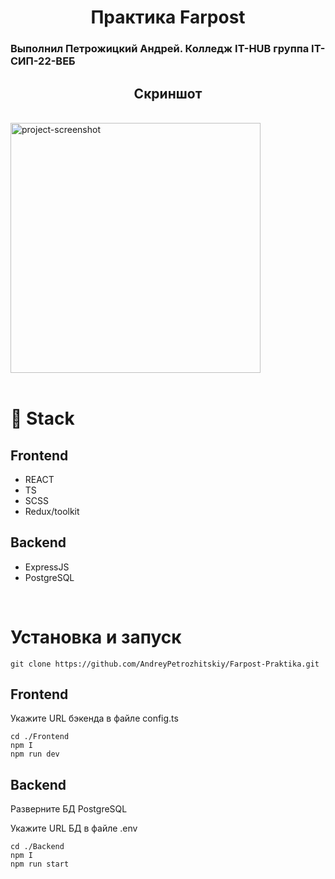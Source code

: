 <h1 align="center" id="title">Практика Farpost</h1>
<h3 id="description">Выполнил Петрожицкий Андрей. Колледж IT-HUB группа IT-СИП-22-ВЕБ</h3>
<h2 align="center">Скриншот</h2>
<br/>
<img align="center" src="https://i.postimg.cc/qMvBy2JR/2024-03-29-14-43-01.png" alt="project-screenshot" width="400" height="400/">
<br/>
<br/>
<h1>🧐 Stack</h1>

<h2>Frontend</h2>
<ul>
<li>REACT</li>
<li>TS</li>
<li>SCSS</li>
<li>Redux/toolkit</li>
</ul>
<h2>Backend</h2>
<ul>
<li>ExpressJS</li>
<li>PostgreSQL</li>

</ul>
<br/>
<h1>Установка и запуск</h1>

`git clone https://github.com/AndreyPetrozhitskiy/Farpost-Praktika.git`



<h2>Frontend</h2>
<p>Укажите URL бэкенда в файле config.ts<p>



`cd ./Frontend`
<br/>
`npm I`
<br/>
`npm run dev`
<h2>Backend</h2>
<p>Разверните БД PostgreSQL<p>
<p>Укажите URL  БД в файле .env<p>



`cd ./Backend`
<br/>
`npm I`
<br/>
`npm run start`
